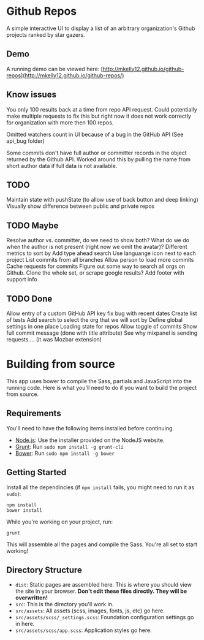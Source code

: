 # Github Repos
A simple interactive UI to display a list of an arbitrary organization's Github projects ranked by star gazers.

## Demo
A running demo can be viewed here:
[http://mkelly12.github.io/github-repos](http://mkelly12.github.io/github-repos/)

## Know issues
You only 100 results back at a time from repo API request. Could potentially make multiple requests to fix this but right now it does not work correctly for organization with more then 100 repos.

Omitted watchers count in UI because of a bug in the GitHub API (See api_bug folder)

Some commits don't have full author or committer records in the object returned by the Github API. Worked around this by pulling the name from short author data if full data is not available.

## TODO
Maintain state with pushState (to allow use of back button and deep linking)
Visually show difference between public and private repos


## TODO Maybe
Resolve author vs. committer, do we need to show both? What do we do when the author is not present (right now we omit the avatar)? 
Different metrics to sort by
Add type ahead search
Use languange icon next to each project
List commits from all branches
Allow person to load more commits
Cache requests for commits
Figure out some way to search all orgs on Github. Clone the whole set, or scrape google results?
Add footer with support info

## TODO Done
Allow entry of a custom GitHub API key
fix bug with recent dates
Create list of tests
Add search to select the org that we will sort by
Define global settings in one place
Loading state for repos
Allow toggle of commits
Show full commit message (done with title attribute)
See why mixpanel is sending requests.... (it was Mozbar extension)


# Building from source

This app uses bower to compile the Sass, partials and JavaScript into the running code. Here is what you'll need to do if you want to build the project from source.

## Requirements

You'll need to have the following items installed before continuing.

  * [Node.js](http://nodejs.org): Use the installer provided on the NodeJS website.
  * [Grunt](http://gruntjs.com/): Run `sudo npm install -g grunt-cli`
  * [Bower](http://bower.io): Run `sudo npm install -g bower`

## Getting Started

Install all the dependincies (if `npm install` fails, you might need to run it as `sudo`):
```
npm install
bower install
```

While you're working on your project, run:
```
grunt
```

This will assemble all the pages and compile the Sass. You're all set to start working!

## Directory Structure

* `dist`: Static pages are assembled here. This is where you should view the site in your browser. **Don't edit these files directly. They will be overwritten!**
* `src`: This is the directory you'll work in. 
* `src/assets`: All assets (scss, images, fonts, js, etc) go here.
* `src/assets/scss/_settings.scss`: Foundation configuration settings go in here.
* `src/assets/scss/app.scss`: Application styles go here.